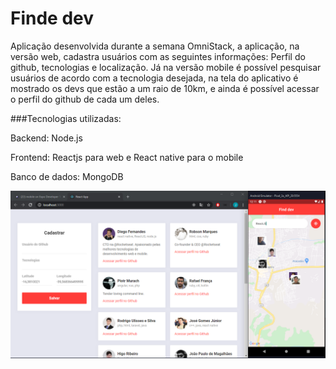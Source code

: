 # Finde dev
Aplicação desenvolvida durante a semana OmniStack, a aplicação, na versão web, cadastra usuários com as seguintes informações: Perfil do github, tecnologias e localização. Já na versão mobile é possível pesquisar usuários de acordo com a tecnologia desejada, na tela do aplicativo é mostrado os devs que estão a um raio de 10km, e ainda é possível acessar o perfil do github de cada um deles.

###Tecnologias utilizadas:

Backend: Node.js

Frontend: Reactjs para web e React native para o mobile

Banco de dados: MongoDB

![App image](https://github.com/jfilipe-dev/finde-dev/blob/b21bd44c9c053d83a3894fb5c7139b09dafe9677/Capturar.PNG)
